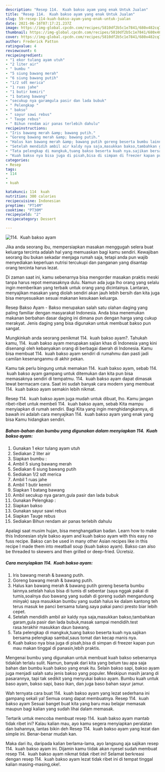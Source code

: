 ```yaml
---
description: "Resep 114.  Kuah bakso ayam yang enak Untuk Jualan"
title: "Resep 114.  Kuah bakso ayam yang enak Untuk Jualan"
slug: 59-resep-114-kuah-bakso-ayam-yang-enak-untuk-jualan
date: 2021-06-16T07:17:21.237Z
image: https://img-global.cpcdn.com/recipes/5810df2b5c1e7841/680x482cq70/114-kuah-bakso-ayam-foto-resep-utama.jpg
thumbnail: https://img-global.cpcdn.com/recipes/5810df2b5c1e7841/680x482cq70/114-kuah-bakso-ayam-foto-resep-utama.jpg
cover: https://img-global.cpcdn.com/recipes/5810df2b5c1e7841/680x482cq70/114-kuah-bakso-ayam-foto-resep-utama.jpg
author: Frederick Patton
ratingvalue: 4
reviewcount: 6
recipeingredient:
- "1 ekor tulang ayam utuh"
- "2 liter air"
- " bumbu "
- "5 siung bawang merah"
- "6 siung bawang putih"
- "1/2 sdt merica"
- "1 ruas jahe"
- "1 butir kemiri"
- "1 batang bawang"
- "secukup nya garamgula pasir dan lada bubuk"
- " Pelengkap "
- " bakso"
- " sayur sawi rebus"
- " Tauge rebus"
- " Bihun rendam air panas terlebih dahulu"
recipeinstructions:
- "Iris bawang merah &amp; bawang putih."
- "Goreng bawang merah &amp; bawang putih."
- "Halus kan bawang merah &amp; bawang putih goreng beserta bumbu lainnya.setelah halus bisa di tumis dl sebentar (saya nggak pakai di tumis,soalnya duo bawang yang sudah di goreng sudah mengandung minyak) saya masukkan bumbu yang sudah halus ke dalam kantong teh terus masuk ke panci bersama tulang.saya pakai panci presto biar lebih cepet."
- "Setelah mendidih ambil air kaldy nya saja,masukkan bakso,tambahkan garam,gula pasir dan lada bubuk,masak sampai mendidih.test rasa.terakhir masukkan daun bawang."
- "Tata pelengkap di mangkuk,tuang bakso beserta kuah nya.sajikan bersama pelengkap sambal,saus tomat dan kecap manis nya."
- "Kuah bakso nya bisa juga di pisah,bisa di simpan di freezer kapan pun mau makan tinggal di panasin,lebih praktis."
categories:
- Resep
tags:
- 114
- 
- kuah

katakunci: 114  kuah 
nutrition: 300 calories
recipecuisine: Indonesian
preptime: "PT14M"
cooktime: "PT30M"
recipeyield: "2"
recipecategory: Dessert

---
```



![114.  Kuah bakso ayam](https://img-global.cpcdn.com/recipes/5810df2b5c1e7841/680x482cq70/114-kuah-bakso-ayam-foto-resep-utama.jpg)

Jika anda seorang ibu, mempersiapkan masakan menggugah selera buat keluarga tercinta adalah hal yang memuaskan bagi kamu sendiri. Kewajiban seorang ibu bukan sekadar menjaga rumah saja, tetapi anda pun wajib menyediakan keperluan nutrisi tercukupi dan panganan yang disantap orang tercinta harus lezat.

Di zaman  saat ini, kamu sebenarnya bisa mengorder masakan praktis meski tanpa harus repot memasaknya dulu. Namun ada juga lho orang yang selalu ingin memberikan yang terbaik untuk orang yang dicintainya. Lantaran, menyajikan masakan yang diolah sendiri akan jauh lebih bersih dan kita juga bisa menyesuaikan sesuai makanan kesukaan keluarga. 

Resep Bakso Ayam - Bakso merupakan salah satu olahan daging yang paling familiar dengan masyarakat Indonesia. Anda bisa menemukan makanan berbahan dasar daging ini dimana pun dengan harga yang cukup merakyat. Jenis daging yang bisa digunakan untuk membuat bakso pun sangat.

Mungkinkah anda seorang penikmat 114.  kuah bakso ayam?. Tahukah kamu, 114.  kuah bakso ayam merupakan sajian khas di Indonesia yang kini disenangi oleh kebanyakan orang di berbagai daerah di Indonesia. Kamu bisa membuat 114.  kuah bakso ayam sendiri di rumahmu dan pasti jadi camilan kesenanganmu di akhir pekan.

Kamu tak perlu bingung untuk memakan 114.  kuah bakso ayam, sebab 114.  kuah bakso ayam gampang untuk ditemukan dan kita pun bisa memasaknya sendiri di tempatmu. 114.  kuah bakso ayam dapat dimasak lewat bermacam cara. Saat ini sudah banyak cara modern yang membuat 114.  kuah bakso ayam semakin lebih nikmat.

Resep 114.  kuah bakso ayam juga mudah untuk dibuat, lho. Kamu jangan ribet-ribet untuk membeli 114.  kuah bakso ayam, sebab Kita mampu menyiapkan di rumah sendiri. Bagi Kita yang ingin menghidangkannya, di bawah ini adalah cara menyajikan 114.  kuah bakso ayam yang enak yang bisa Kamu hidangkan sendiri.

<!--inarticleads1-->

##### Bahan-bahan dan bumbu yang digunakan dalam menyiapkan 114.  Kuah bakso ayam:

1. Gunakan 1 ekor tulang ayam utuh
1. Sediakan 2 liter air
1. Siapkan  bumbu :
1. Ambil 5 siung bawang merah
1. Sediakan 6 siung bawang putih
1. Sediakan 1/2 sdt merica
1. Ambil 1 ruas jahe
1. Ambil 1 butir kemiri
1. Siapkan 1 batang bawang
1. Ambil secukup nya garam,gula pasir dan lada bubuk
1. Gunakan  Pelengkap :
1. Siapkan  bakso
1. Gunakan  sayur sawi rebus
1. Siapkan  Tauge rebus
1. Sediakan  Bihun rendam air panas terlebih dahulu


Apalagi saat musim hujan, bisa menghangatkan badan. Learn how to make this Indonesian style bakso ayam and kuah bakso ayam with this easy no fuss recipe. Bakso can be used in many other Asian recipes like in this recipe I made them into meatball soup (kuah bakso ayam). Bakso can also be threaded to skewers and then grilled or deep-fried. Ücretsiz. 

<!--inarticleads2-->

##### Cara menyiapkan 114.  Kuah bakso ayam:

1. Iris bawang merah &amp; bawang putih.
1. Goreng bawang merah &amp; bawang putih.
1. Halus kan bawang merah &amp; bawang putih goreng beserta bumbu lainnya.setelah halus bisa di tumis dl sebentar (saya nggak pakai di tumis,soalnya duo bawang yang sudah di goreng sudah mengandung minyak) saya masukkan bumbu yang sudah halus ke dalam kantong teh terus masuk ke panci bersama tulang.saya pakai panci presto biar lebih cepet.
1. Setelah mendidih ambil air kaldy nya saja,masukkan bakso,tambahkan garam,gula pasir dan lada bubuk,masak sampai mendidih.test rasa.terakhir masukkan daun bawang.
1. Tata pelengkap di mangkuk,tuang bakso beserta kuah nya.sajikan bersama pelengkap sambal,saus tomat dan kecap manis nya.
1. Kuah bakso nya bisa juga di pisah,bisa di simpan di freezer kapan pun mau makan tinggal di panasin,lebih praktis.


Mengenai bumbu yang digunakan untuk membuat kuah bakso sebenarnya tidaklah terlalu sulit. Namun, banyak dari kita yang belum tau apa saja bahan dan bumbu kuah bakso yang enak itu. Selain bakso sapi, bakso ayam juga menjadi salah satu jenis bakso yang populer. Meskipun masih jarang di pasarannya, tapi tak sedikit yang menyukai bakso ayam. Bumbu kuah untuk baso ayam, bakso sapi, baso ikan, dan juga baso bahan sayur jamur. 

Wah ternyata cara buat 114.  kuah bakso ayam yang lezat sederhana ini gampang sekali ya! Semua orang dapat membuatnya. Resep 114.  kuah bakso ayam Sesuai banget buat kita yang baru mau belajar memasak maupun bagi kalian yang sudah lihai dalam memasak.

Tertarik untuk mencoba membuat resep 114.  kuah bakso ayam mantab tidak ribet ini? Kalau kalian mau, ayo kamu segera menyiapkan peralatan dan bahannya, lantas bikin deh Resep 114.  kuah bakso ayam yang lezat dan simple ini. Benar-benar mudah kan. 

Maka dari itu, daripada kalian berlama-lama, ayo langsung aja sajikan resep 114.  kuah bakso ayam ini. Dijamin kamu tiidak akan nyesel sudah membuat resep 114.  kuah bakso ayam nikmat tidak ribet ini! Selamat berkreasi dengan resep 114.  kuah bakso ayam lezat tidak ribet ini di tempat tinggal kalian masing-masing,oke!.

